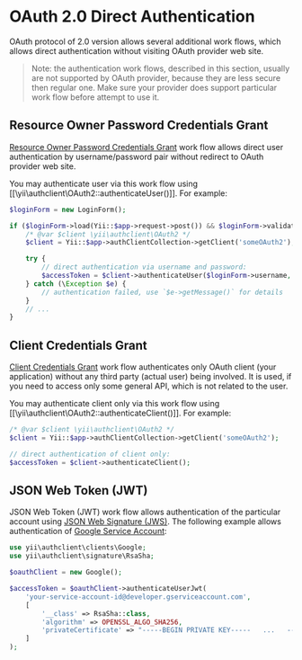 OAuth 2.0 Direct Authentication
===============================

OAuth protocol of 2.0 version allows several additional work flows, which allows direct
authentication without visiting OAuth provider web site.

> Note: the authentication work flows, described in this section, usually are not supported by OAuth provider,
  because they are less secure then regular one. Make sure your provider does support particular work flow
  before attempt to use it.


## Resource Owner Password Credentials Grant

[Resource Owner Password Credentials Grant](https://tools.ietf.org/html/rfc6749#section-4.3) work flow allows direct
user authentication by username/password pair without redirect to OAuth provider web site.

You may authenticate user via this work flow using [[\yii\authclient\OAuth2::authenticateUser()]].
For example:

```php
$loginForm = new LoginForm();

if ($loginForm->load(Yii::$app->request->post()) && $loginForm->validate()) {
    /* @var $client \yii\authclient\OAuth2 */
    $client = Yii::$app->authClientCollection->getClient('someOAuth2');

    try {
        // direct authentication via username and password:
        $accessToken = $client->authenticateUser($loginForm->username, $loginForm->password);
    } catch (\Exception $e) {
        // authentication failed, use `$e->getMessage()` for details
    }
    // ...
}
```


## Client Credentials Grant

[Client Credentials Grant](https://tools.ietf.org/html/rfc6749#section-4.4) work flow authenticates only OAuth client
(your application) without any third party (actual user) being involved. It is used, if you need to access only
some general API, which is not related to the user.

You may authenticate client only via this work flow using [[\yii\authclient\OAuth2::authenticateClient()]].
For example:

```php
/* @var $client \yii\authclient\OAuth2 */
$client = Yii::$app->authClientCollection->getClient('someOAuth2');

// direct authentication of client only:
$accessToken = $client->authenticateClient();
```


## JSON Web Token (JWT)

JSON Web Token (JWT) work flow allows authentication of the particular account using [JSON Web Signature (JWS)](https://tools.ietf.org/html/rfc7515).
The following example allows authentication of [Google Service Account](https://developers.google.com/identity/protocols/OAuth2ServiceAccount):

```php
use yii\authclient\clients\Google;
use yii\authclient\signature\RsaSha;

$oauthClient = new Google();

$accessToken = $oauthClient->authenticateUserJwt(
    'your-service-account-id@developer.gserviceaccount.com',
    [
        '__class' => RsaSha::class,
        'algorithm' => OPENSSL_ALGO_SHA256,
        'privateCertificate' => "-----BEGIN PRIVATE KEY-----   ...   -----END PRIVATE KEY-----\n"
    ]
);
```
